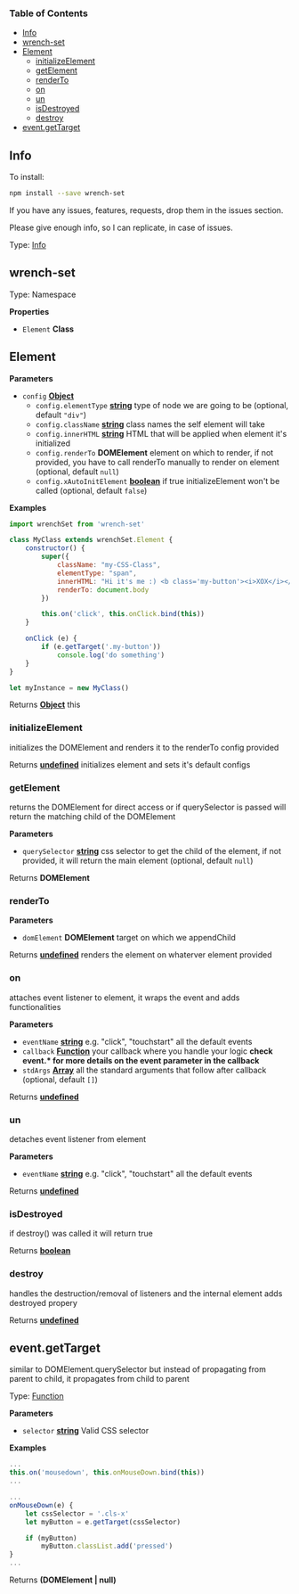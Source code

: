 <!-- Generated by documentation.js. Update this documentation by updating the source code. -->

### Table of Contents

-   [Info](#info)
-   [wrench-set](#wrench-set)
-   [Element](#element)
    -   [initializeElement](#initializeelement)
    -   [getElement](#getelement)
    -   [renderTo](#renderto)
    -   [on](#on)
    -   [un](#un)
    -   [isDestroyed](#isdestroyed)
    -   [destroy](#destroy)
-   [event.getTarget](#eventgettarget)

## Info

To install:

```bash
npm install --save wrench-set
```

If you have any issues, features, requests, drop them in the issues section.

Please give enough info, so I can replicate, in case of issues.

Type: [Info](#info)

## wrench-set

Type: Namespace

**Properties**

-   `Element` **Class** 

## Element

**Parameters**

-   `config` **[Object](https://developer.mozilla.org/docs/Web/JavaScript/Reference/Global_Objects/Object)** 
    -   `config.elementType` **[string](https://developer.mozilla.org/docs/Web/JavaScript/Reference/Global_Objects/String)** type of node we are going to be (optional, default `"div"`)
    -   `config.className` **[string](https://developer.mozilla.org/docs/Web/JavaScript/Reference/Global_Objects/String)** class names the self element will take
    -   `config.innerHTML` **[string](https://developer.mozilla.org/docs/Web/JavaScript/Reference/Global_Objects/String)** HTML that will be applied when element it's initialized
    -   `config.renderTo` **DOMElement** element on which to render, if not provided, you have to call renderTo manually to render on element (optional, default `null`)
    -   `config.xAutoInitElement` **[boolean](https://developer.mozilla.org/docs/Web/JavaScript/Reference/Global_Objects/Boolean)** if true initializeElement won't be called (optional, default `false`)

**Examples**

```javascript
import wrenchSet from 'wrench-set'

class MyClass extends wrenchSet.Element {
    constructor() {
        super({
            className: "my-CSS-Class",
            elementType: "span",
            innerHTML: "Hi it's me :) <b class='my-button'><i>XOX</i></b>",
            renderTo: document.body
        })

        this.on('click', this.onClick.bind(this))
    }

    onClick (e) {
        if (e.getTarget('.my-button'))
            console.log('do something')
    }
}

let myInstance = new MyClass()
```

Returns **[Object](https://developer.mozilla.org/docs/Web/JavaScript/Reference/Global_Objects/Object)** this

### initializeElement

initializes the DOMElement and renders it to the renderTo config provided

Returns **[undefined](https://developer.mozilla.org/docs/Web/JavaScript/Reference/Global_Objects/undefined)** initializes element and sets it's default configs

### getElement

returns the DOMElement for direct access or if querySelector is passed will return the matching child of the DOMElement

**Parameters**

-   `querySelector` **[string](https://developer.mozilla.org/docs/Web/JavaScript/Reference/Global_Objects/String)** css selector to get the child of the element, if not provided, it will return the main element (optional, default `null`)

Returns **DOMElement** 

### renderTo

**Parameters**

-   `domElement` **DOMElement** target on which we appendChild

Returns **[undefined](https://developer.mozilla.org/docs/Web/JavaScript/Reference/Global_Objects/undefined)** renders the element on whaterver element provided

### on

attaches event listener to element, it wraps the event and adds functionalities

**Parameters**

-   `eventName` **[string](https://developer.mozilla.org/docs/Web/JavaScript/Reference/Global_Objects/String)** e.g. "click", "touchstart" all the default events
-   `callback` **[Function](https://developer.mozilla.org/docs/Web/JavaScript/Reference/Statements/function)** your callback where you handle your logic **check event.\* for more details on the event parameter in the callback**
-   `stdArgs` **[Array](https://developer.mozilla.org/docs/Web/JavaScript/Reference/Global_Objects/Array)** all the standard arguments that follow after callback (optional, default `[]`)

Returns **[undefined](https://developer.mozilla.org/docs/Web/JavaScript/Reference/Global_Objects/undefined)** 

### un

detaches event listener from element

**Parameters**

-   `eventName` **[string](https://developer.mozilla.org/docs/Web/JavaScript/Reference/Global_Objects/String)** e.g. "click", "touchstart" all the default events

Returns **[undefined](https://developer.mozilla.org/docs/Web/JavaScript/Reference/Global_Objects/undefined)** 

### isDestroyed

if destroy() was called it will return true

Returns **[boolean](https://developer.mozilla.org/docs/Web/JavaScript/Reference/Global_Objects/Boolean)** 

### destroy

handles the destruction/removal of listeners and the internal element
adds destroyed propery

Returns **[undefined](https://developer.mozilla.org/docs/Web/JavaScript/Reference/Global_Objects/undefined)** 

## event.getTarget

similar to DOMElement.querySelector but instead of propagating from parent to child, it propagates from child to parent

Type: [Function](https://developer.mozilla.org/docs/Web/JavaScript/Reference/Statements/function)

**Parameters**

-   `selector` **[string](https://developer.mozilla.org/docs/Web/JavaScript/Reference/Global_Objects/String)** Valid CSS selector

**Examples**

```javascript
...
this.on('mousedown', this.onMouseDown.bind(this))
...

...
onMouseDown(e) {
    let cssSelector = '.cls-x'
    let myButton = e.getTarget(cssSelector)

    if (myButton)
        myButton.classList.add('pressed')
}
...
```

Returns **(DOMElement | null)** 
